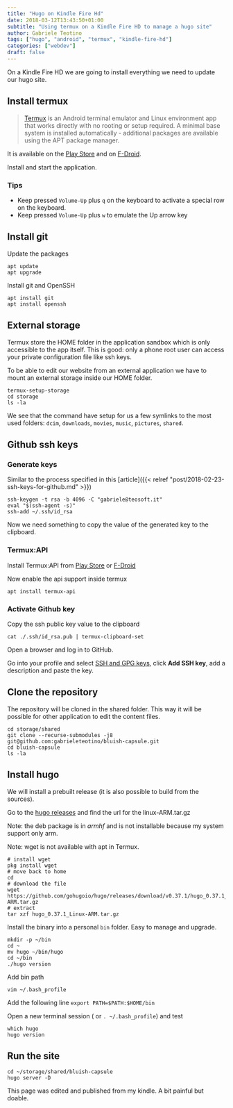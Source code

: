```yaml
---
title: "Hugo on Kindle Fire Hd"
date: 2018-03-12T13:43:50+01:00
subtitle: "Using termux on a Kindle Fire HD to manage a hugo site"
author: Gabriele Teotino
tags: ["hugo", "android", "termux", "kindle-fire-hd"]
categories: ["webdev"]
draft: false
---
```

On a Kindle Fire HD we are going to install everything we need to update our hugo site.

## Install termux

> [Termux](https://termux.com/) is an Android terminal emulator and Linux environment app that works directly with no rooting or setup required. A minimal base system is installed automatically - additional packages are available using the APT package manager.

<!--more-->

It is available on the [Play Store](https://play.google.com/store/apps/details?id=com.termux) and on [F-Droid](https://f-droid.org/repository/browse/?fdid=com.termux).

Install and start the application.

### Tips

- Keep pressed `Volume-Up` plus `q` on the keyboard to activate a special row on the keyboard.
- Keep pressed `Volume-Up` plus `w` to emulate the Up arrow key

## Install git

Update the packages
```shell
apt update
apt upgrade
```

Install git and OpenSSH
```shell
apt install git
apt install openssh
```

## External storage

Termux store the HOME folder in the application sandbox which is only accessible to the app itself. This is good: only a phone root user can access your private configuration file like ssh keys.

To be able to edit our website from an external application we have to mount an external storage inside our HOME folder.

```shell
termux-setup-storage
cd storage
ls -la
```

We see that the command have setup for us a few symlinks to the most used folders: `dcim`, `downloads`, `movies`, `music`, `pictures`, `shared`.

## Github ssh keys

### Generate keys

Similar to the process specified in this [article]({{< relref "post/2018-02-23-ssh-keys-for-github.md" >}})

```shell
ssh-keygen -t rsa -b 4096 -C "gabriele@teosoft.it"
eval "$(ssh-agent -s)"
ssh-add ~/.ssh/id_rsa
```

Now we need something to copy the value of the generated key to the clipboard.

### Termux:API

Install Termux:API from [Play Store](https://play.google.com/store/apps/details?id=com.termux.api) or [F-Droid](https://f-droid.org/packages/com.termux.api/)

Now enable the api support inside termux
```shell
apt install termux-api
```

### Activate Github key

Copy the ssh public key value to the clipboard
```shell
cat ./.ssh/id_rsa.pub | termux-clipboard-set
```

Open a browser and log in to GitHub.

Go into your profile and select [SSH and GPG keys](https://github.com/settings/keys), click **Add SSH key**, add a description and paste the key.

## Clone the repository

The repository will be cloned in the shared folder. This way it will be possible for other application to edit the content files.

```shell
cd storage/shared
git clone --recurse-submodules -j8 git@github.com:gabrieleteotino/bluish-capsule.git
cd bluish-capsule
ls -la
```

## Install hugo
We will install a prebuilt release (it is also possible to build from the sources).

Go to the [hugo releases](https://github.com/gohugoio/hugo/releases) and find the url for the linux-ARM.tar.gz

Note: the deb package is in *armhf* and is not installable because my system support only arm.

Note: wget is not available with apt in Termux.

```shell
# install wget
pkg install wget
# move back to home
cd
# download the file
wget https://github.com/gohugoio/hugo/releases/download/v0.37.1/hugo_0.37.1_Linux-ARM.tar.gz
# extract
tar xzf hugo_0.37.1_Linux-ARM.tar.gz
```

Install the binary into a personal `bin` folder. Easy to manage and upgrade.

```shell
mkdir -p ~/bin
cd ~
mv hugo ~/bin/hugo
cd ~/bin
./hugo version
```

Add bin path
```shell
vim ~/.bash_profile
```
Add the following line
`export PATH=$PATH:$HOME/bin`

Open a new terminal session ( or `. ~/.bash_profile`) and test
```shell
which hugo
hugo version
```

## Run the site

```shell
cd ~/storage/shared/bluish-capsule
hugo server -D
```

This page was edited and published from my kindle. A bit painful but doable.